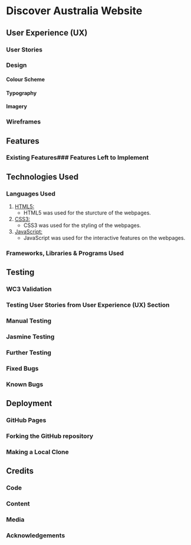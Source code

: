 # Discover Australia Website

## User Experience (UX)

### User Stories

### Design

#### Colour Scheme

#### Typography

#### Imagery

### Wireframes

## Features

### Existing Features### Features Left to Implement

## Technologies Used

### Languages Used

1. [HTML5:](https://en.wikipedia.org/wiki/HTML5)
   - HTML5 was used for the sturcture of the webpages.
2. [CSS3:](https://en.wikipedia.org/wiki/Cascading_Style_Sheets)
   - CSS3 was used for the styling of the webpages.
3. [JavaScript:](https://en.wikipedia.org/wiki/JavaScript)
   - JavaScript was used for the interactive features on the webpages.

### Frameworks, Libraries & Programs Used

## Testing

### WC3 Validation

### Testing User Stories from User Experience (UX) Section

### Manual Testing

### Jasmine Testing

### Further Testing

### Fixed Bugs

### Known Bugs

## Deployment

### GitHub Pages

### Forking the GitHub repository

### Making a Local Clone

## Credits

### Code

### Content

### Media

### Acknowledgements
